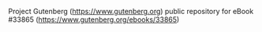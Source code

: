 Project Gutenberg (https://www.gutenberg.org) public repository for eBook #33865 (https://www.gutenberg.org/ebooks/33865)
